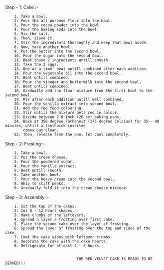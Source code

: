 Step - 1: Cake :-

        1. Take a bowl.
        2. Pour the all purpose flour into the bowl.
        3. Pour the cocoa powder into the bowl.
        4. Pour the baking soda into the bowl.
        5. Mix the salt.
        6. Then, sieve it.
        7. Stir the ingredients thoroughly and keep that bowl aside.
        8. Now, take another bowl.
        9. Put the butter into the second bowl.
        10. Pour the sugar into the second bowl.
        11. Beat those 2 ingredients untill smooth.
        12. Take the 2 eggs.
        13. One at a time, beat untill combined after each addition.
        14. Pour the vegetable oil into the second bowl.
        15. Beat untill combined.
        16. Pour the vinegar and buttermilk into the second bowl.
        17. Beat untill combined.
        18. Gradually add the flour mixture from the first bowl to the second bowl.
        19. Mix after each addition untill well combined.
        20. Pour the vanilla extract into second bowl.
        21. Add the red food colouring.
        22. Stir untill the mixture gets red in colour.
        23. Divide between 2 8 inch (20 cm) baking pans.
        24. Bake at 350 degree Farheneit (175 degree Celsius) for 35 - 40 minutes, untill a toothpick inserted
            comes out clean.
        25. Then, release from the pan, let cool completely.

Step - 2: Frosting :-

        1. Take a bowl.
        2. Put the cream cheese.
        3. Pour the powdered sugar.
        4. Pour the vanilla extract.
        5. Beat untill smooth.
        6. Take another bowl.
        7. Pour the heavy cream into the second bowl.
        8. Whip to stiff peaks.
        9. Gradually fold it into the cream cheese mixture.
        
Step - 3: Assembly :-
        
        1. Cut the top of the cakes.
        2. Cut 8 - 12 heart shapes.
        3. Make crumbs of the leftovers.
        4. Spread a layer a frosting over first cake.
        5. Place the second cake over the layer of frosting.
        6. Spread the layer of frosting over the top and sides of the cake.
        7. Coat the cake sides with leftover crumbs.
        8. Decorate the cake with the cake hearts.
        9. Refrigerate for atleast 2 - 3 hours.


                                    THE RED VELVET CAKE IS READY TO BE SERVED!!!